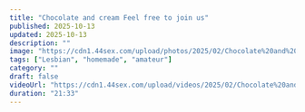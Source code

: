 ```yaml
---
title: "Chocolate and cream Feel free to join us"
published: 2025-10-13
updated: 2025-10-13
description: ""
image: "https://cdn1.44sex.com/upload/photos/2025/02/Chocolate%20and%20cream%20Feel%20free%20to%20join%20us%20Lt7AO%20%5B44sex.com%5D.jpg"
tags: ["Lesbian", "homemade", "amateur"]
category: ""
draft: false
videoUrl: "https://cdn1.44sex.com/upload/videos/2025/02/Chocolate%20and%20cream%20Feel%20free%20to%20join%20us%20Lt7AO%20%5B44sex.com%5D.mp4"
duration: "21:33"
---
```


